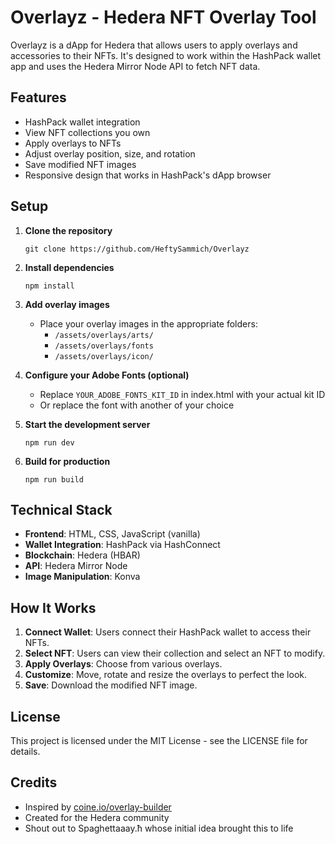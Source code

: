 # Overlayz - Hedera NFT Overlay Tool

Overlayz is a dApp for Hedera that allows users to apply overlays and accessories to their NFTs. It's designed to work within the HashPack wallet app and uses the Hedera Mirror Node API to fetch NFT data.

## Features

- HashPack wallet integration
- View NFT collections you own
- Apply overlays to NFTs
- Adjust overlay position, size, and rotation
- Save modified NFT images
- Responsive design that works in HashPack's dApp browser

## Setup

1. **Clone the repository**
   ```
   git clone https://github.com/HeftySammich/Overlayz
   ```

2. **Install dependencies**
   ```
   npm install
   ```

3. **Add overlay images**
   - Place your overlay images in the appropriate folders:
     - `/assets/overlays/arts/`
     - `/assets/overlays/fonts`
     - `/assets/overlays/icon/`

4. **Configure your Adobe Fonts (optional)**
   - Replace `YOUR_ADOBE_FONTS_KIT_ID` in index.html with your actual kit ID
   - Or replace the font with another of your choice

5. **Start the development server**
   ```
   npm run dev
   ```

6. **Build for production**
   ```
   npm run build
   ```

## Technical Stack

- **Frontend**: HTML, CSS, JavaScript (vanilla)
- **Wallet Integration**: HashPack via HashConnect
- **Blockchain**: Hedera (HBAR)
- **API**: Hedera Mirror Node
- **Image Manipulation**: Konva

## How It Works

1. **Connect Wallet**: Users connect their HashPack wallet to access their NFTs.
2. **Select NFT**: Users can view their collection and select an NFT to modify.
3. **Apply Overlays**: Choose from various overlays.
4. **Customize**: Move, rotate and resize the overlays to perfect the look.
5. **Save**: Download the modified NFT image.

## License

This project is licensed under the MIT License - see the LICENSE file for details.

## Credits

- Inspired by [coine.io/overlay-builder](https://coine.io/overlay-builder)
- Created for the Hedera community
- Shout out to Spaghettaaay.ħ whose initial idea brought this to life
